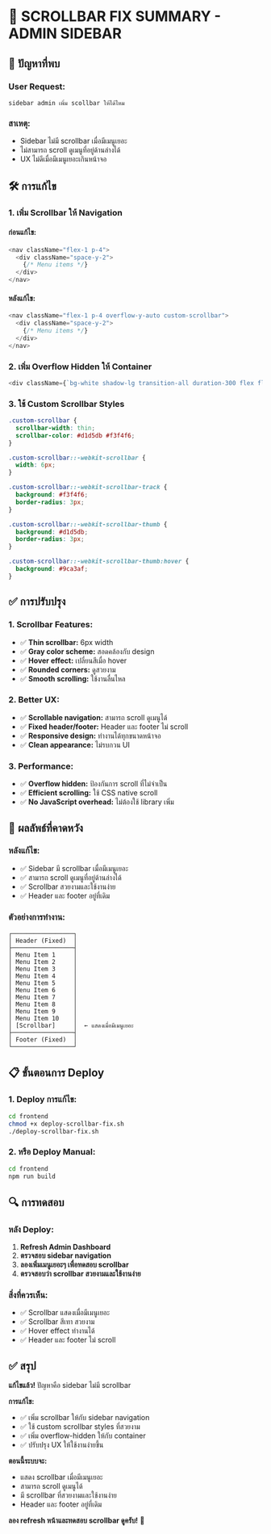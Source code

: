 # 📜 SCROLLBAR FIX SUMMARY - ADMIN SIDEBAR

## 🚨 **ปัญหาที่พบ**

### **User Request:**
```
sidebar admin เพิ่ม scollbar ให้ได้ไหม
```

### **สาเหตุ:**
- Sidebar ไม่มี scrollbar เมื่อมีเมนูเยอะ
- ไม่สามารถ scroll ดูเมนูที่อยู่ด้านล่างได้
- UX ไม่ดีเมื่อมีเมนูเยอะเกินหน้าจอ

## 🛠️ **การแก้ไข**

### **1. เพิ่ม Scrollbar ให้ Navigation**

#### **ก่อนแก้ไข:**
```javascript
<nav className="flex-1 p-4">
  <div className="space-y-2">
    {/* Menu items */}
  </div>
</nav>
```

#### **หลังแก้ไข:**
```javascript
<nav className="flex-1 p-4 overflow-y-auto custom-scrollbar">
  <div className="space-y-2">
    {/* Menu items */}
  </div>
</nav>
```

### **2. เพิ่ม Overflow Hidden ให้ Container**

```javascript
<div className={`bg-white shadow-lg transition-all duration-300 flex flex-col h-screen overflow-hidden ${sidebarOpen ? 'w-72' : 'w-20'}`}>
```

### **3. ใช้ Custom Scrollbar Styles**

```css
.custom-scrollbar {
  scrollbar-width: thin;
  scrollbar-color: #d1d5db #f3f4f6;
}

.custom-scrollbar::-webkit-scrollbar {
  width: 6px;
}

.custom-scrollbar::-webkit-scrollbar-track {
  background: #f3f4f6;
  border-radius: 3px;
}

.custom-scrollbar::-webkit-scrollbar-thumb {
  background: #d1d5db;
  border-radius: 3px;
}

.custom-scrollbar::-webkit-scrollbar-thumb:hover {
  background: #9ca3af;
}
```

## ✅ **การปรับปรุง**

### **1. Scrollbar Features:**
- ✅ **Thin scrollbar:** 6px width
- ✅ **Gray color scheme:** สอดคล้องกับ design
- ✅ **Hover effect:** เปลี่ยนสีเมื่อ hover
- ✅ **Rounded corners:** ดูสวยงาม
- ✅ **Smooth scrolling:** ใช้งานลื่นไหล

### **2. Better UX:**
- ✅ **Scrollable navigation:** สามารถ scroll ดูเมนูได้
- ✅ **Fixed header/footer:** Header และ footer ไม่ scroll
- ✅ **Responsive design:** ทำงานได้ทุกขนาดหน้าจอ
- ✅ **Clean appearance:** ไม่รบกวน UI

### **3. Performance:**
- ✅ **Overflow hidden:** ป้องกันการ scroll ที่ไม่จำเป็น
- ✅ **Efficient scrolling:** ใช้ CSS native scroll
- ✅ **No JavaScript overhead:** ไม่ต้องใช้ library เพิ่ม

## 🎯 **ผลลัพธ์ที่คาดหวัง**

### **หลังแก้ไข:**
- ✅ Sidebar มี scrollbar เมื่อมีเมนูเยอะ
- ✅ สามารถ scroll ดูเมนูที่อยู่ด้านล่างได้
- ✅ Scrollbar สวยงามและใช้งานง่าย
- ✅ Header และ footer อยู่ที่เดิม

### **ตัวอย่างการทำงาน:**
```
┌─────────────────┐
│ Header (Fixed)  │
├─────────────────┤
│ Menu Item 1     │
│ Menu Item 2     │
│ Menu Item 3     │
│ Menu Item 4     │
│ Menu Item 5     │
│ Menu Item 6     │
│ Menu Item 7     │
│ Menu Item 8     │
│ Menu Item 9     │
│ Menu Item 10    │
│ [Scrollbar]     │  ← แสดงเมื่อมีเมนูเยอะ
├─────────────────┤
│ Footer (Fixed)  │
└─────────────────┘
```

## 📋 **ขั้นตอนการ Deploy**

### **1. Deploy การแก้ไข:**
```bash
cd frontend
chmod +x deploy-scrollbar-fix.sh
./deploy-scrollbar-fix.sh
```

### **2. หรือ Deploy Manual:**
```bash
cd frontend
npm run build
```

## 🔍 **การทดสอบ**

### **หลัง Deploy:**
1. **Refresh Admin Dashboard**
2. **ตรวจสอบ sidebar navigation**
3. **ลองเพิ่มเมนูเยอะๆ เพื่อทดสอบ scrollbar**
4. **ตรวจสอบว่า scrollbar สวยงามและใช้งานง่าย**

### **สิ่งที่ควรเห็น:**
- ✅ Scrollbar แสดงเมื่อมีเมนูเยอะ
- ✅ Scrollbar สีเทา สวยงาม
- ✅ Hover effect ทำงานได้
- ✅ Header และ footer ไม่ scroll

## ✅ **สรุป**

**แก้ไขแล้ว!** ปัญหาคือ sidebar ไม่มี scrollbar

**การแก้ไข:**
- ✅ เพิ่ม scrollbar ให้กับ sidebar navigation
- ✅ ใช้ custom scrollbar styles ที่สวยงาม
- ✅ เพิ่ม overflow-hidden ให้กับ container
- ✅ ปรับปรุง UX ให้ใช้งานง่ายขึ้น

**ตอนนี้ระบบจะ:**
- แสดง scrollbar เมื่อมีเมนูเยอะ
- สามารถ scroll ดูเมนูได้
- มี scrollbar ที่สวยงามและใช้งานง่าย
- Header และ footer อยู่ที่เดิม

**ลอง refresh หน้าและทดสอบ scrollbar ดูครับ!** 🎉 